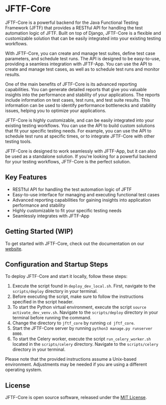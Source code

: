 # JFTF-Core

JFTF-Core is a powerful backend for the Java Functional Testing Framework (JFTF) that provides a RESTful API for handling the test automation logic of JFTF. Built on top of Django, JFTF-Core is a flexible and customizable solution that can be easily integrated into your existing testing workflows.

With JFTF-Core, you can create and manage test suites, define test case parameters, and schedule test runs. The API is designed to be easy-to-use, providing a seamless integration with JFTF-App. You can use the API to create and manage test cases, as well as to schedule test runs and monitor results. 

One of the main benefits of JFTF-Core is its advanced reporting capabilities. You can generate detailed reports that give you valuable insights into the performance and stability of your applications. The reports include information on test cases, test runs, and test suite results. This information can be used to identify performance bottlenecks and stability issues, helping you to optimize your applications.

JFTF-Core is highly customizable, and can be easily integrated into your existing testing workflows. You can use the API to build custom solutions that fit your specific testing needs. For example, you can use the API to schedule test runs at specific times, or to integrate JFTF-Core with other testing tools.

JFTF-Core is designed to work seamlessly with JFTF-App, but it can also be used as a standalone solution. If you're looking for a powerful backend for your testing workflows, JFTF-Core is the perfect solution.

## Key Features

- RESTful API for handling the test automation logic of JFTF
- Easy-to-use interface for managing and executing functional test cases
- Advanced reporting capabilities for gaining insights into application performance and stability
- Highly customizable to fit your specific testing needs
- Seamlessly integrates with JFTF-App

## Getting Started (**WIP**)

To get started with JFTF-Core, check out the documentation on our [website](https://www.javafunctionaltestingframework.com/docs/core).

## Configuration and Startup Steps

To deploy JFTF-Core and start it locally, follow these steps:

1. Execute the script found in `deploy_dev_local.sh`. First, navigate to the `scripts/deploy` directory in your terminal.
2. Before executing the script, make sure to follow the instructions specified in the script header.
3. To start the Python virtual environment, execute the script `source activate_dev_venv.sh`. Navigate to the `scripts/deploy` directory in your terminal before running the command.
4. Change the directory to `jftf_core` by running `cd jftf_core`.
5. Start the JFTF-Core server by running `python3 manage.py runserver 8000`.
6. To start the Celery worker, execute the script `run_celery_worker.sh` located in the `scripts/celery` directory. Navigate to the `scripts/celery` directory in your terminal.

Please note that the provided instructions assume a Unix-based environment. Adjustments may be needed if you are using a different operating system.

## License

JFTF-Core is open source software, released under the [MIT License](./LICENSE).
